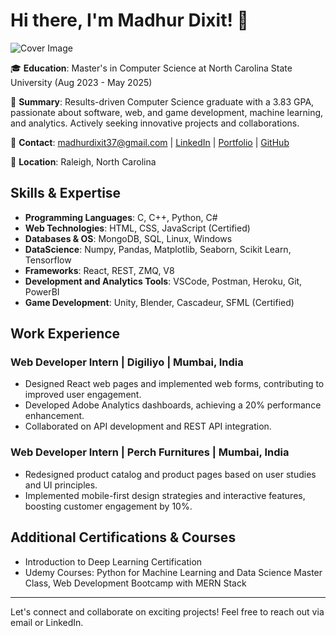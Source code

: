 # Hi there, I'm Madhur Dixit! 👋

![Cover Image](https://drive.google.com/file/d/1J77Yr6NtLvPMakVw3mASg5KATeb0_MkF/view?usp=drive_link)

🎓 **Education**: Master's in Computer Science at North Carolina State University (Aug 2023 - May 2025)

🌟 **Summary**: Results-driven Computer Science graduate with a 3.83 GPA, passionate about software, web, and game development, machine learning, and analytics. Actively seeking innovative projects and collaborations.

📧 **Contact**: madhurdixit37@gmail.com | [LinkedIn](https://www.linkedin.com/in/madixit) | [Portfolio](https://madhurdixit13.github.io/Portfolio/) | [GitHub](https://github.com/MadhurDixit13)

📍 **Location**: Raleigh, North Carolina

## Skills & Expertise

- **Programming Languages**: C, C++, Python, C#
- **Web Technologies**: HTML, CSS, JavaScript (Certified)
- **Databases & OS**: MongoDB, SQL, Linux, Windows
- **DataScience**: Numpy, Pandas, Matplotlib, Seaborn, Scikit Learn, Tensorflow
- **Frameworks**: React, REST, ZMQ, V8
- **Development and Analytics Tools**: VSCode, Postman, Heroku, Git, PowerBI
- **Game Development**: Unity, Blender, Cascadeur, SFML (Certified)

## Work Experience

### Web Developer Intern | Digiliyo | Mumbai, India
- Designed React web pages and implemented web forms, contributing to improved user engagement.
- Developed Adobe Analytics dashboards, achieving a 20% performance enhancement.
- Collaborated on API development and REST API integration.

### Web Developer Intern | Perch Furnitures | Mumbai, India
- Redesigned product catalog and product pages based on user studies and UI principles.
- Implemented mobile-first design strategies and interactive features, boosting customer engagement by 10%.

## Additional Certifications & Courses

- Introduction to Deep Learning Certification
- Udemy Courses: Python for Machine Learning and Data Science Master Class, Web Development Bootcamp with MERN Stack

---

Let's connect and collaborate on exciting projects! Feel free to reach out via email or LinkedIn.


<!---
MadhurDixit13/MadhurDixit13 is a ✨ special ✨ repository because its `README.md` (this file) appears on your GitHub profile.
You can click the Preview link to take a look at your changes.
--->

